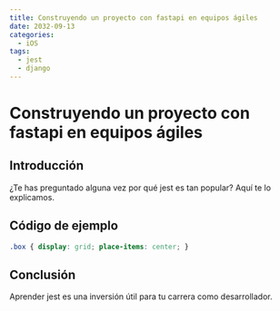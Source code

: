 ```yaml
---
title: Construyendo un proyecto con fastapi en equipos ágiles
date: 2032-09-13
categories:
  - iOS
tags:
  - jest
  - django
---
```


# Construyendo un proyecto con fastapi en equipos ágiles

## Introducción

¿Te has preguntado alguna vez por qué jest es tan popular? Aquí te lo explicamos.

## Código de ejemplo

```css
.box { display: grid; place-items: center; }
```

## Conclusión

Aprender jest es una inversión útil para tu carrera como desarrollador.